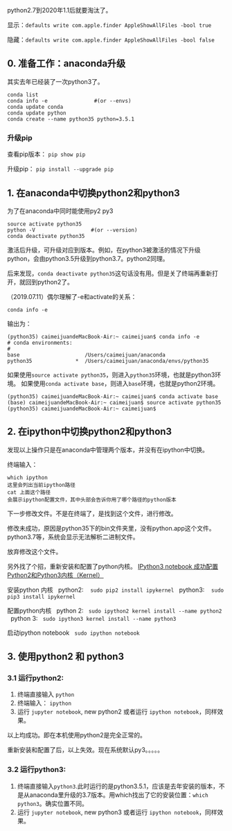 python2.7到2020年1.1后就要淘汰了。

显示：`defaults write com.apple.finder AppleShowAllFiles -bool true ` 

隐藏：`defaults write com.apple.finder AppleShowAllFiles -bool false`


## 0. 准备工作：anaconda升级

其实去年已经装了一次python3了。

``` 
conda list
conda info -e               #(or --envs)
conda update conda
conda update python
conda create --name python35 python=3.5.1
```

### 升级pip

查看pip版本：
`pip show pip`

升级pip：
`pip install --upgrade pip`

## 1. 在anaconda中切换python2和python3  

为了在anaconda中同时能使用py2 py3  

```
source activate python35
python -V                  #(or --version)
conda deactivate python35
```

激活后升级，可升级对应到版本。例如，在python3被激活的情况下升级python，会由python3.5升级到python3.7。python2同理。

后来发现，`conda deactivate python35`这句话没有用。但是关了终端再重新打开，就回到python2了。

（2019.07.11）偶尔理解了-e和activate的关系：


```
conda info -e
```
输出为：

```
(python35) caimeijuandeMacBook-Air:~ caimeijuan$ conda info -e
# conda environments:
#
base                     /Users/caimeijuan/anaconda
python35              *  /Users/caimeijuan/anaconda/envs/python35
```

如果使用`source activate python35`，则进入`python35`环境，也就是python3环境。
如果使用`conda activate base`，则进入`base`环境，也就是python2环境。

```
(python35) caimeijuandeMacBook-Air:~ caimeijuan$ conda activate base
(base) caimeijuandeMacBook-Air:~ caimeijuan$ source activate python35
(python35) caimeijuandeMacBook-Air:~ caimeijuan$ 

```

## 2. 在ipython中切换python2和python3  

发现以上操作只是在anaconda中管理两个版本，并没有在ipython中切换。


终端输入：

```
which ipython
这里会列出当前ipython路径
cat 上面这个路径
会展示ipython配置文件，其中头部会告诉你用了哪个路径的python版本
```

下一步修改文件。不是在终端了，是找到这个文件，进行修改。

修改未成功，原因是python35下的bin文件夹里，没有python.app这个文件。python3.7等，系统会显示无法解析二进制文件。

放弃修改这个文件。

另外找了个招，重新安装和配置了python内核。
[IPython3 notebook 成功配置Python2和Python3内核（Kernel）](http://www.mamicode.com/info-detail-2246203.html)

>> 
安装python 内核
  python2:  
 `sudo pip2 install ipykernel`
  python3:  
 `sudo pip3 install ipykernel`
>> 
配置python内核
  python 2:
  `sudo ipython2 kernel install --name python2 `
  python 3:
  `sudo ipython3 kernel install --name python3`
>> 
启动ipython notebook
  `sudo ipython notebook`


## 3. 使用python2 和 python3

### 3.1 运行python2:  

1. 终端直接输入 `python`
2. 终端输入： `ipython `
3. 运行 `jupyter notebook`, new python2 或者运行 `ipython notebook`，同样效果。

以上均成功。即在本机使用python2是完全正常的。  

重新安装和配置了后，以上失效。现在系统默认py3。。。。。

### 3.2 运行python3:  

1. 终端直接输入`python3`.此时运行的是python3.5.1，应该是去年安装的版本，不是从anaconda里升级的3.7版本。用which找出了它的安装位置：`which python3`。确实位置不同。
2. 运行 `jupyter notebook`, new python3 或者运行 `ipython notebook`，同样效果。











